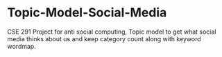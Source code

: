 # Topic-Model-Social-Media
CSE 291 Project for anti social computing, Topic model to get what social media thinks about us and keep category count along with keyword wordmap.
